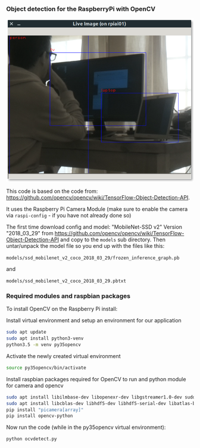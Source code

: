 ### Object detection for the RaspberryPi with OpenCV


![Screenshot of object detection window](screenshot-object-detection.png)

This code is based on the code from: https://github.com/opencv/opencv/wiki/TensorFlow-Object-Detection-API.

It uses the Raspberry Pi Camera Module (make sure to enable the camera via `raspi-config` - if you have not already done so)

The first time download config and model: "MobileNet-SSD v2"  Version "2018_03_29"
from https://github.com/opencv/opencv/wiki/TensorFlow-Object-Detection-API
and copy to the `models` sub directory. Then untar/unpack the model file so you end up with the
files like this:

`models/ssd_mobilenet_v2_coco_2018_03_29/frozen_inference_graph.pb`

and

`models/ssd_mobilenet_v2_coco_2018_03_29.pbtxt`


### Required modules and raspbian packages 

To install OpenCV on the Raspberry Pi install:

Install virtual environment and setup an environment for our application 
```bash 
sudo apt update 
sudo apt install python3-venv 
python3.5 -m venv py35opencv
```

Activate the newly created virtual environment 
```bash 
source py35opencv/bin/activate
```

Install raspbian packages required for OpenCV to run and python module for camera and opencv

```bash 
sudo apt install libilmbase-dev libopenexr-dev libgstreamer1.0-dev sudo apt install libavcodec-dev libavformat-dev libswscale-dev libv4l-dev 
sudo apt install libcblas-dev libhdf5-dev libhdf5-serial-dev libatlas-base-dev libjasper-dev libqtgui4 libqt4-test
pip install "picamera[array]" 
pip install opencv-python 
```

Now run the code (while in the py35opencv virtual environment):
```bash
python ocvdetect.py
```

